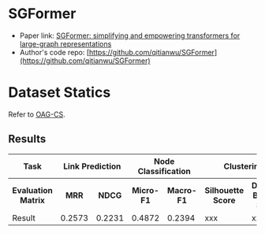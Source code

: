 # SGFormer

- Paper link: [SGFormer: simplifying and empowering transformers for large-graph representations](https://dl.acm.org/doi/abs/10.5555/3666122.3668948)
- Author's code repo: [https://github.com/qitianwu/SGFormer](https://github.com/qitianwu/SGFormer)

# Dataset Statics

Refer to [OAG-CS](https://ggl.readthedocs.io/en/latest/api/ggl.datasets.html#ggl.datasets.OAG-CS).

Results
-------

<table>
  <tr>
    <th>Task</th>
    <th colspan="2">Link Prediction</th>
    <th colspan="2">Node Classification</th>
    <th colspan="2">Clustering</th>
  </tr>
  <tr>
    <th>Evaluation Matrix</th>
    <th>MRR</th>
    <th>NDCG</th>
    <th>Micro-F1</th>
    <th>Macro-F1</th>
    <th>Silhouette Score</th>
    <th>Davies-Bouldin Score</th>
  </tr>
  <tr>
    <td>Result</td>
    <td>0.2573</td>
    <td>0.2231</td>
    <td>0.4872</td>
    <td>0.2394</td>
    <td>xxx</td>
    <td>xxx</td>
  </tr>
</table>
